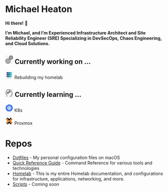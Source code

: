 # Michael Heaton

**Hi there!** 👋

**I’m Michael, and I’m Experienced Infrastructure Architect and Site Reliability Engineer (SRE) Specializing in DevSecOps, Chaos Engineering, and Cloud Solutions.**

## <img src="./images/working.png" alt="kubernetes" width="5%" height=""/> Currently working on ...

<img src="./images/homelab.jpg" alt="HomeLab" width="5%" height=""/> Rebuilding my homelab

## <img src="./images/learning-icon.png" alt="Learning" width="5%" height=""/> Currently learning ...

<img src="./images/k8s.png" alt="kubernetes" width="5%" height=""/> K8s

<img src="./images/proxmox.png" alt="Proxmox" width="5%" height=""/> Proxmox

# Repos

- [Dotfiles](https://github.com/MichaelHeaton/dotfiles) - My personal configuration files on macOS
- [Quick Reference Guide](https://github.com/MichaelHeaton/Quick-Reference-Guide) - Command Reference for various tools and technologies
- [Homelab](https://github.com/MichaelHeaton/HomeLab) - This is my entire Homelab documentation, and configurations for infrastructure, applications, networking, and more.
- [Scripts]() - Coming soon

<!--
# 🙋 Contribution
If you’d like to contribute to this project, create a pull request for the necessary changes.
-->

<!--
## 🙋 I’m looking to collaborate on ...

## 📫 How to contact me: ...

## About me:

😄 Pronouns: He/Him

## ⚡ Fun fact: ...
-->
